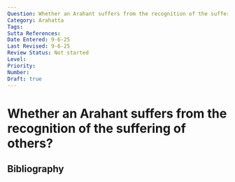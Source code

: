 ```yaml
---
Question: Whether an Arahant suffers from the recognition of the suffering of others?
Category: Arahatta
Tags: 
Sutta References: 
Date Entered: 9-6-25
Last Revised: 9-6-25
Review Status: Not started
Level: 
Priority: 
Number: 
Draft: true
---
```


# Whether an Arahant suffers from the recognition of the suffering of others?

## Bibliography

<!-- 

Notes:



-->
